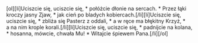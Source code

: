 [ol][li]Uciszcie się, uciszcie się, * połóżcie dłonie na sercach. * Przez łąki kroczy jasny Zjaw, * jak cień po bladych kobiercach.[/li][li]Uciszcie się, uciszcie się, * zbliża się Pasterz z oddali, * a w ręce ma błękitny Krzyż, * a na nim krople korali.[/li][li]Uciszcie się, uciszcie się, * padnijcie na kolana, * hosanna, mówcie, chwała Mu! * Witajcie śpiewem Pana.[/li][/ol]
